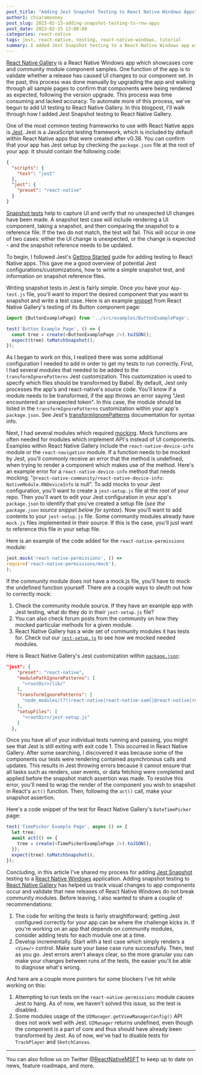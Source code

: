 ```yaml
---
post_title: "Adding Jest Snapshot Testing to React Native Windows Apps"
author1: chiaramooney
post_slug: 2023-02-15-adding-snapshot-testing-to-rnw-apps
post_date: 2023-02-15 12:00:00
categories: react-native
tags: jest, react-native, testing, react-native-windows, tutorial
summary: I added Jest Snapshot testing to a React Native Windows app with community modules. Here's a guide on how I did it!
---
```


[React Native Gallery](https://github.com/microsoft/react-native-gallery) is a React Native Windows app which showcases core and community module component samples. One function of the app is to validate whether a release has caused UI changes to our component set. In the past, this process was done manually by upgrading the app and walking through all sample pages to confirm that components were being rendered as expected, following the version upgrade. This process was time consuming and lacked accuracy. To automate more of this process, we've begun to add UI testing to React Native Gallery. In this blogpost, I'll walk through how I added Jest Snapshot testing to React Native Gallery. 

One of the most common testing frameworks to use with React Native apps is [Jest](https://jestjs.io/). Jest is a JavaScript testing framework, which is included by default within React Native apps that were created after v0.38. You can confirm that your app has Jest setup by checking the `package.json` file at the root of your app. It should contain the following code:
```json
{
  "scripts": {
    "test": "jest"
  },
  "jest": {
    "preset": "react-native"
  }
}
```

[Snapshot tests](https://jestjs.io/docs/snapshot-testing) help to capture UI and verify that no unexpected UI changes have been made. A snapshot test case will include rendering a UI component, taking a snapshot, and then comparing the snapshot to a reference file. If the two do not match, the test will fail. This will occur in one of two cases: either the UI change is unexpected, or the change is expected - and the snapshot reference needs to be updated.

To begin, I followed Jest's [Getting Started](https://jestjs.io/docs/tutorial-react-native) guide for adding testing to React Native apps. This gave me a good overview of potential Jest configurations/customizations, how to write a simple snapshot test, and information on snapshot reference files.

Writing snapshot tests in Jest is fairly simple. Once you have your `App-test.js` file, you'll want to import the desired component that you want to snapshot and write a test case. Here is an example [snippet](https://github.com/microsoft/react-native-gallery/blob/main/__tests__/App-test.js#L46-L49) from React Native Gallery's testing of its Button component page:
```js
import {ButtonExamplePage} from '../src/examples/ButtonExamplePage';

test('Button Example Page', () => {
  const tree = create(<ButtonExamplePage />).toJSON();
  expect(tree).toMatchSnapshot();
});
```

As I began to work on this, I realized there was some additional configuration I needed to add in order to get my tests to run correctly. First, I had several modules that needed to be added to the `transformIgnorePatterns` Jest customization. This customization is used to specify which files should be transformed by Babel. By default, Jest only processes the app's and react-native's source code. You'll know if a module needs to be transformed, if the app throws an error saying "Jest encountered an unexpected token". In this case, the module should be listed in the `transformIgnorePatterns` customization within your app's `package.json`. See Jest's [transformIgnorePatterns](https://jestjs.io/docs/tutorial-react-native#transformignorepatterns-customization) documentation for syntax info.

Next, I had several modules which required [mocking](https://jestjs.io/docs/mock-function-api/). Mock functions are often needed for modules which implement API's instead of UI components. Examples within React Native Gallery include the `react-native-device-info` module or the `react-navigation` module. If a function needs to be mocked by Jest, you'll commonly receive an error that the method is undefined, when trying to render a component which makes use of the method. Here's an example error for a `react-native-device-info` method that needs mocking: "`@react-native-community/react-native-device-info`: `NativeModule.RNDeviceInfo` is null". To add mocks to your Jest configuration, you'll want to create a `jest-setup.js` file at the root of your repo. Then you'll want to edit your Jest configuration in your app's `package.json` to identify that you've created a setup file (*see the `package.json` source snippet below for syntax*). Now you'll want to add contents to your `jest-setup.js` file. Some community modules already have `mock.js` files implemented in their source. If this is the case, you'll just want to reference this file in your setup file.

Here is an example of the code added for the `react-native-permissions` module:
```js
jest.mock('react-native-permissions', () =>
require('react-native-permissions/mock'),
);
```
If the community module does not have a mock.js file, you'll have to mock the undefined function yourself. There are a couple ways to sleuth out how to correctly mock: 
1. Check the community module source. If they have an example app with Jest testing, what do they do in their `jest-setup.js` file?
2. You can also check forum posts from the community on how they mocked particular methods for a given module.
3. React Native Gallery has a wide set of community modules it has tests for. Check out our [`jest-setup.js`](https://github.com/microsoft/react-native-gallery/blob/main/jest-setup.js) to see how we mocked needed modules. 

Here is React Native Gallery's Jest customization within [`package.json`](https://github.com/microsoft/react-native-gallery/blob/main/package.json):
```json
"jest": {
    "preset": "react-native",
    "modulePathIgnorePatterns": [
      "<rootDir>/lib/"
    ],
    "transformIgnorePatterns": [
      "node_modules/(?!(react-native|react-native-xaml|@react-native|react-native-windows|react-native-config|@react-native-community|react-native-print|react-native-webview|react-native-windows-hello|react-native-permissions|react-native-tts|react-native-gesture-handler)/)"
    ],
    "setupFiles": [
      "<rootDir>/jest-setup.js"
    ]
  },
```

Once you have all of your individual tests running and passing, you might see that Jest is still exiting with exit code 1. This occurred in React Native Gallery. After some searching, I discovered it was because some of the components our tests were rendering contained asynchronous calls and updates. This results in Jest throwing errors because it cannot ensure that all tasks such as renders, user events, or data fetching were completed and applied before the snapshot match assertion was made. To resolve this error, you'll need to wrap the render of the component you wish to snapshot in React's `act()` function. Then, following the `act()` call, make your snapshot assertion. 

Here's a code snippet of the test for React Native Gallery's `DateTimePicker` page:
```js
test('TimePicker Example Page', async () => {
  let tree;
  await act(() => {
    tree = create(<TimePickerExamplePage />).toJSON();
  });
  expect(tree).toMatchSnapshot();
});
```

Concluding, in this article I've shared my process for adding [Jest Snapshot](https://jestjs.io/docs/snapshot-testing) testing to a [React Native Windows](https://microsoft.github.io/react-native-windows/) application. Adding snapshot testing to [React Native Gallery](https://github.com/microsoft/react-native-gallery) has helped us track visual changes to app components occur and validate that new releases of React Native Windows do not break community modules. Before leaving, I also wanted to share a couple of recommendations:
1. The code for writing the tests is fairly straightforward; getting Jest configured correctly for your app can be where the challenge kicks in. If you're working on an app that depends on community modules, consider adding tests for each module one at a time.
2. Develop incrementally. Start with a test case which simply renders a `<View/>` control. Make sure your base case runs successfully. Then, test as you go. Jest errors aren't always clear, so the more granular you can make your changes between runs of the tests, the easier you'll be able to diagnose what's wrong.

And here are a couple more pointers for some blockers I've hit while working on this:
1. Attempting to run tests on the `react-native-permissions` module causes Jest to hang. As of now, we haven't solved this issue, so the test is disabled.
2. Some modules usage of the `UIManager.getViewManagerConfig()` API does not work well with Jest. `UIManager` returns undefined, even though the component is a part of core and thus should have already been transformed by Jest. As of now, we've had to disable tests for `TrackPlayer` and `SketchCanvas`.

---

You can also follow us on Twitter [@ReactNativeMSFT](https://twitter.com/reactnativemsft) to keep up to date on news, feature roadmaps, and more.